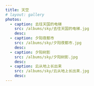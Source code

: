 ```yaml
---
title: 天空
# layout: gallery
photos:
  - caption: 去往天国的电梯
    src: /albums/sky/去往天国的电梯.jpg
    desc: 
  - caption: 夕阳夜都市
    src: /albums/sky/夕阳夜都市.jpg
    desc: 
  - caption: 夕阳树影
    src: /albums/sky/夕阳树影.jpg
    desc: 
  - caption: 云从地上长出来
    src: /albums/sky/云从地上长出来.jpg
    desc: 
---
```

